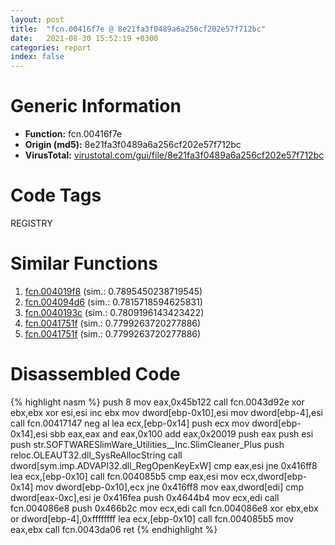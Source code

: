 ```yaml
---
layout: post
title:  "fcn.00416f7e @ 8e21fa3f0489a6a256cf202e57f712bc"
date:   2021-08-30 15:52:19 +0300
categories: report
index: false
---
```


# Generic Information
- **Function:** fcn.00416f7e
- **Origin (md5):** 8e21fa3f0489a6a256cf202e57f712bc
- **VirusTotal:** [virustotal.com/gui/file/8e21fa3f0489a6a256cf202e57f712bc][virustotal_ref]

# Code Tags
<span class="tag" id="REGISTRY">REGISTRY</span>


# Similar Functions

1. [fcn.004019f8][similar_1_ref] (sim.: 0.7895450238719545)
2. [fcn.004094d6][similar_2_ref] (sim.: 0.7815718594625831)
3. [fcn.0040193c][similar_3_ref] (sim.: 0.7809196143423422)
4. [fcn.0041751f][similar_4_ref] (sim.: 0.7799263720277886)
5. [fcn.0041751f][similar_5_ref] (sim.: 0.7799263720277886)


# Disassembled Code

{% highlight nasm %}
push 8
mov eax,0x45b122
call fcn.0043d92e
xor ebx,ebx
xor esi,esi
inc ebx
mov dword[ebp-0x10],esi
mov dword[ebp-4],esi
call fcn.00417147
neg al
lea ecx,[ebp-0x14]
push ecx
mov dword[ebp-0x14],esi
sbb eax,eax
and eax,0x100
add eax,0x20019
push eax
push esi
push str.SOFTWARESlimWare_Utilities__Inc.SlimCleaner_Plus
push reloc.OLEAUT32.dll_SysReAllocString
call dword[sym.imp.ADVAPI32.dll_RegOpenKeyExW]
cmp eax,esi
jne 0x416ff8
lea ecx,[ebp-0x10]
call fcn.004085b5
cmp eax,esi
mov ecx,dword[ebp-0x14]
mov dword[ebp-0x10],ecx
jne 0x416ff8
mov eax,dword[edi]
cmp dword[eax-0xc],esi
je 0x416fea
push 0x4644b4
mov ecx,edi
call fcn.004086e8
push 0x466b2c
mov ecx,edi
call fcn.004086e8
xor ebx,ebx
or dword[ebp-4],0xffffffff
lea ecx,[ebp-0x10]
call fcn.004085b5
mov eax,ebx
call fcn.0043da06
ret 
{% endhighlight %}


[similar_1_ref]: /report/fcn.004019f8@0aa2d73a5300dff2412388945614b507
[similar_2_ref]: /report/fcn.004094d6@b3771987fba16f4fba07d1109ec72c76
[similar_3_ref]: /report/fcn.0040193c@0aa2d73a5300dff2412388945614b507
[similar_4_ref]: /report/fcn.0041751f@ff219f45286905b4a87327ca719363be
[similar_5_ref]: /report/fcn.0041751f@44e1ffcf4e71f4505c09d520fd75f1e4
[virustotal_ref]: https://www.virustotal.com/gui/file/8e21fa3f0489a6a256cf202e57f712bc